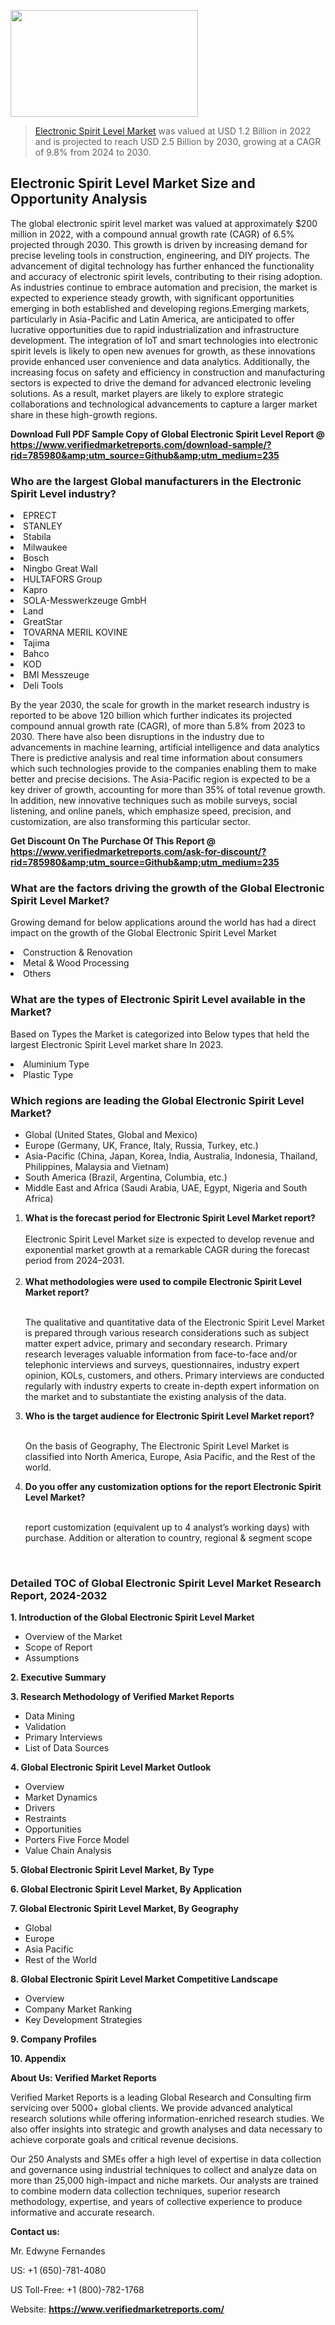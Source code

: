 <img src="https://ffe5etoiles.com/wp-content/uploads/2024/12/MST1-300x171.png" alt="" width="300" height="171" class="alignnone size-medium wp-image-20088" /><blockquote><p><p><a href="https://www.verifiedmarketreports.com/download-sample/?rid=785980&utm_source=Github&utm_medium=235" target="_blank">Electronic Spirit Level Market</a> was valued at USD 1.2 Billion in 2022 and is projected to reach USD 2.5 Billion by 2030, growing at a CAGR of 9.8% from 2024 to 2030.</p></blockquote><p><h2>Electronic Spirit Level Market Size and Opportunity Analysis</h2>The global electronic spirit level market was valued at approximately $200 million in 2022, with a compound annual growth rate (CAGR) of 6.5% projected through 2030. This growth is driven by increasing demand for precise leveling tools in construction, engineering, and DIY projects. The advancement of digital technology has further enhanced the functionality and accuracy of electronic spirit levels, contributing to their rising adoption. As industries continue to embrace automation and precision, the market is expected to experience steady growth, with significant opportunities emerging in both established and developing regions.Emerging markets, particularly in Asia-Pacific and Latin America, are anticipated to offer lucrative opportunities due to rapid industrialization and infrastructure development. The integration of IoT and smart technologies into electronic spirit levels is likely to open new avenues for growth, as these innovations provide enhanced user convenience and data analytics. Additionally, the increasing focus on safety and efficiency in construction and manufacturing sectors is expected to drive the demand for advanced electronic leveling solutions. As a result, market players are likely to explore strategic collaborations and technological advancements to capture a larger market share in these high-growth regions.</p><p class=""><strong>Download Full PDF Sample Copy of Global Electronic Spirit Level Report @ <a href="https://www.verifiedmarketreports.com/download-sample/?rid=785980&amp;utm_source=Github&amp;utm_medium=235" target="_blank">https://www.verifiedmarketreports.com/download-sample/?rid=785980&amp;utm_source=Github&amp;utm_medium=235</a></strong></p><h3 id="" class="">Who are the largest Global manufacturers in the Electronic Spirit Level industry?</h3><p><li>EPRECT</li><li> STANLEY</li><li> Stabila</li><li> Milwaukee</li><li> Bosch</li><li> Ningbo Great Wall</li><li> HULTAFORS Group</li><li> Kapro</li><li> SOLA-Messwerkzeuge GmbH</li><li> Land</li><li> GreatStar</li><li> TOVARNA MERIL KOVINE</li><li> Tajima</li><li> Bahco</li><li> KOD</li><li> BMI Messzeuge</li><li> Deli Tools</li></p><div class=""><div class="" dir="" data-message-author-role="" data-message-id="" data-message-model-slug=""><div class=""><div class=""><div class=""><div class="" dir="" data-message-author-role="" data-message-id="" data-message-model-slug=""><div class=""><div class=""><p>By the year 2030, the scale for growth in the market research industry is reported to be above 120 billion which further indicates its projected compound annual growth rate (CAGR), of more than 5.8% from 2023 to 2030. There have also been disruptions in the industry due to advancements in machine learning, artificial intelligence and data analytics There is predictive analysis and real time information about consumers which such technologies provide to the companies enabling them to make better and precise decisions. The Asia-Pacific region is expected to be a key driver of growth, accounting for more than 35% of total revenue growth. In addition, new innovative techniques such as mobile surveys, social listening, and online panels, which emphasize speed, precision, and customization, are also transforming this particular sector.</p><p><strong>Get Discount On The Purchase Of This Report @&nbsp; <a href="https://www.verifiedmarketreports.com/ask-for-discount/?rid=785980&amp;utm_source=Github&amp;utm_medium=235" target="_blank">https://www.verifiedmarketreports.com/ask-for-discount/?rid=785980&amp;utm_source=Github&amp;utm_medium=235</a></strong></p></div></div></div></div></div></div></div></div><h3 id="" class="">What are the factors driving the growth of the Global Electronic Spirit Level Market?</h3><p id="" class="">Growing demand for below applications around the world has had a direct impact on the growth of the Global Electronic Spirit Level Market</p><p id="" class=""><li>Construction & Renovation</li><li> Metal & Wood Processing</li><li> Others</li></p><h3 id="" class="">What are the types of Electronic Spirit Level available in the Market?</h3><p id="" class="">Based on Types the Market is categorized into Below types that held the largest Electronic Spirit Level market share In 2023.</p><p id="" class=""><li>Aluminium Type</li><li> Plastic Type</li></p><h3 id="" class="">Which regions are leading the Global Electronic Spirit Level Market?</h3><ul><li>Global (United States, Global and Mexico)</li><li>Europe (Germany, UK, France, Italy, Russia, Turkey, etc.)</li><li>Asia-Pacific (China, Japan, Korea, India, Australia, Indonesia, Thailand, Philippines, Malaysia and Vietnam)</li><li>South America (Brazil, Argentina, Columbia, etc.)</li><li>Middle East and Africa (Saudi Arabia, UAE, Egypt, Nigeria and South Africa)</li></ul><p><ol><li><strong>What is the forecast period for Electronic Spirit Level Market report?<br /></strong><br /><span data-sheets-root="1" data-sheets-value="{&quot;1&quot;:2,&quot;2&quot;:&quot;XXXX size is expected to develop revenue and exponential market growth at a remarkable CAGR during the forecast period from 2024&ndash;2030.&quot;}" data-sheets-userformat="{&quot;2&quot;:12674,&quot;4&quot;:{&quot;1&quot;:2,&quot;2&quot;:16776960},&quot;10&quot;:2,&quot;11&quot;:0,&quot;15&quot;:&quot;Arial&quot;,&quot;16&quot;:12}">Electronic Spirit Level Market size is expected to develop revenue and exponential market growth at a remarkable CAGR during the forecast period from 2024&ndash;2031.</span><br /><br /></li><li><strong>What methodologies were used to compile Electronic Spirit Level Market report?<br /><br /></strong><p>The qualitative and quantitative data of the&nbsp;Electronic Spirit Level Market is prepared through various research considerations such as subject matter expert advice, primary and secondary research. Primary research leverages valuable information from face-to-face and/or telephonic interviews and surveys, questionnaires, industry expert opinion, KOLs, customers, and others. Primary interviews are conducted regularly with industry experts to create in-depth expert information on the market and to substantiate the existing analysis of the data.&nbsp;</p></li><li><strong>Who is the target audience for Electronic Spirit Level Market report?<br /><br /></strong><p>On the basis of Geography, The&nbsp;Electronic Spirit Level Market is classified into North America, Europe, Asia Pacific, and the Rest of the world.</p></li><li><strong>Do you offer any customization options for the report Electronic Spirit Level Market?<br /><br /></strong><p>report customization (equivalent up to 4 analyst&rsquo;s working days) with purchase. Addition or alteration to country, regional &amp; segment scope</p><p>&nbsp;</p></li></ol></p><h3 id="" class="">Detailed TOC of Global Electronic Spirit Level Market Research Report, 2024-2032</h3><p id="" class=""><strong>1. Introduction of the Global Electronic Spirit Level Market</strong></p><ul><li>Overview of the Market</li><li>Scope of Report</li><li>Assumptions</li></ul><p id="" class=""><strong>2. Executive Summary</strong></p><p id="" class=""><strong>3. Research Methodology of&nbsp;Verified Market Reports</strong></p><ul><li>Data Mining</li><li>Validation</li><li>Primary Interviews</li><li>List of Data Sources</li></ul><p id="" class=""><strong>4. Global Electronic Spirit Level Market Outlook</strong></p><ul><li>Overview</li><li>Market Dynamics</li><li>Drivers</li><li>Restraints</li><li>Opportunities</li><li>Porters Five Force Model</li><li>Value Chain Analysis</li></ul><p id="" class=""><strong>5. Global Electronic Spirit Level Market, By&nbsp;Type</strong></p><p id="" class=""><strong>6. Global Electronic Spirit Level Market, By Application</strong></p><p id="" class=""><strong>7. Global Electronic Spirit Level Market, By Geography</strong></p><ul><li>Global</li><li>Europe</li><li>Asia Pacific</li><li>Rest of the World</li></ul><p id="" class=""><strong>8. Global Electronic Spirit Level Market Competitive Landscape</strong></p><ul><li>Overview</li><li>Company Market Ranking</li><li>Key Development Strategies</li></ul><p id="" class=""><strong>9. Company Profiles</strong></p><p id="" class=""><strong>10. Appendix</strong></p><p id="" class=""><strong>About Us: Verified Market Reports</strong></p><p id="" class="">Verified Market Reports is a leading Global Research and Consulting firm servicing over 5000+ global clients. We provide advanced analytical research solutions while offering information-enriched research studies. We also offer insights into strategic and growth analyses and data necessary to achieve corporate goals and critical revenue decisions.</p><p id="" class="">Our 250 Analysts and SMEs offer a high level of expertise in data collection and governance using industrial techniques to collect and analyze data on more than 25,000 high-impact and niche markets. Our analysts are trained to combine modern data collection techniques, superior research methodology, expertise, and years of collective experience to produce informative and accurate research.</p><p id="" class=""><strong>Contact us:</strong></p><p id="" class="">Mr. Edwyne Fernandes</p><p id="" class="">US: +1 (650)-781-4080</p><p id="" class="">US Toll-Free: +1 (800)-782-1768</p><p id="" class="">Website: <a target="" data-test-app-aware-link=""><strong>https://www.verifiedmarketreports.com/</strong></a></p>

